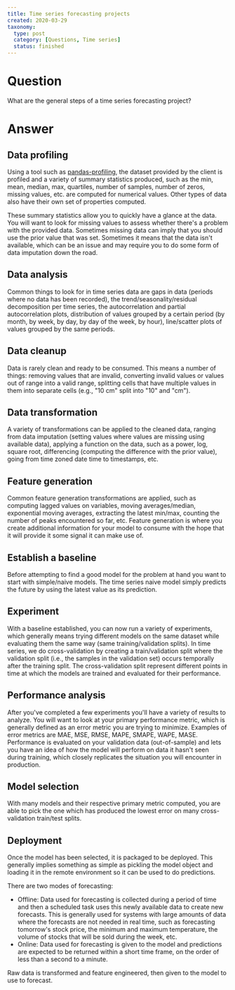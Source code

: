 ```yaml
---
title: Time series forecasting projects
created: 2020-03-29
taxonomy:
  type: post
  category: [Questions, Time series]
  status: finished
---
```


# Question
What are the general steps of a time series forecasting project?

# Answer
## Data profiling
Using a tool such as [pandas-profiling](https://github.com/pandas-profiling/pandas-profiling), the dataset provided by the client is profiled and a variety of summary statistics produced, such as the min, mean, median, max, quartiles, number of samples, number of zeros, missing values, etc. are computed for numerical values. Other types of data also have their own set of properties computed.

These summary statistics allow you to quickly have a glance at the data. You will want to look for missing values to assess whether there's a problem with the provided data. Sometimes missing data can imply that you should use the prior value that was set. Sometimes it means that the data isn't available, which can be an issue and may require you to do some form of data imputation down the road.

## Data analysis
Common things to look for in time series data are gaps in data (periods where no data has been recorded), the trend/seasonality/residual decomposition per time series, the autocorrelation and partial autocorrelation plots, distribution of values grouped by a certain period (by month, by week, by day, by day of the week, by hour), line/scatter plots of values grouped by the same periods.

## Data cleanup
Data is rarely clean and ready to be consumed. This means a number of things: removing values that are invalid, converting invalid values or values out of range into a valid range, splitting cells that have multiple values in them into separate cells (e.g., "10 cm" split into "10" and "cm").

## Data transformation
A variety of transformations can be applied to the cleaned data, ranging from data imputation (setting values where values are missing using available data), applying a function on the data, such as a power, log, square root, differencing (computing the difference with the prior value), going from time zoned date time to timestamps, etc.

## Feature generation
Common feature generation transformations are applied, such as computing lagged values on variables, moving averages/median, exponential moving averages, extracting the latest min/max, counting the number of peaks encountered so far, etc. Feature generation is where you create additional information for your model to consume with the hope that it will provide it some signal it can make use of.

## Establish a baseline
Before attempting to find a good model for the problem at hand you want to start with simple/naive models. The time series naive model simply predicts the future by using the latest value as its prediction.

## Experiment
With a baseline established, you can now run a variety of experiments, which generally means trying different models on the same dataset while evaluating them the same way (same training/validation splits). In time series, we do cross-validation by creating a train/validation split where the validation split (i.e., the samples in the validation set) occurs temporally after the training split. The cross-validation split represent different points in time at which the models are trained and evaluated for their performance.

## Performance analysis
After you've completed a few experiments you'll have a variety of results to analyze. You will want to look at your primary performance metric, which is generally defined as an error metric you are trying to minimize. Examples of error metrics are MAE, MSE, RMSE, MAPE, SMAPE, WAPE, MASE. Performance is evaluated on your validation data (out-of-sample) and lets you have an idea of how the model will perform on data it hasn't seen during training, which closely replicates the situation you will encounter in production.

## Model selection
With many models and their respective primary metric computed, you are able to pick the one which has produced the lowest error on many cross-validation train/test splits.

## Deployment
Once the model has been selected, it is packaged to be deployed. This generally implies something as simple as pickling the model object and loading it in the remote environment so it can be used to do predictions.

There are two modes of forecasting:
* Offline: Data used for forecasting is collected during a period of time and then a scheduled task uses this newly available data to create new forecasts. This is generally used for systems with large amounts of data where the forecasts are not needed in real time, such as forecasting tomorrow's stock price, the minimum and maximum temperature, the volume of stocks that will be sold during the week, etc.
* Online: Data used for forecasting is given to the model and predictions are expected to be returned within a short time frame, on the order of less than a second to a minute.

Raw data is transformed and feature engineered, then given to the model to use to forecast.
